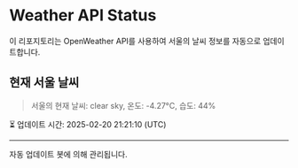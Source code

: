 
# Weather API Status

이 리포지토리는 OpenWeather API를 사용하여 서울의 날씨 정보를 자동으로 업데이트합니다.

## 현재 서울 날씨
> 서울의 현재 날씨: clear sky, 온도: -4.27°C, 습도: 44%

⏳ 업데이트 시간: 2025-02-20 21:21:10 (UTC)

---
자동 업데이트 봇에 의해 관리됩니다.

